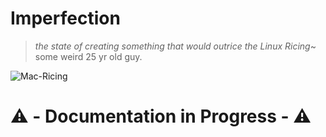 # Imperfection

> _the state of creating something that would outrice the Linux Ricing_~ some weird 25 yr old guy.

![Mac-Ricing](/assets/mac-ricing.png)

# ⚠️ - Documentation in Progress - ⚠️
